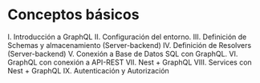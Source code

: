 # Conceptos básicos

 I.	Introducción a GraphQL 
 II.	Configuración del entorno.
 III.	Definición de Schemas y almacenamiento (Server-backend)
 IV.	Definición de Resolvers (Server-backend) 
 V.	Conexión a Base de Datos SQL con GraphQL. 
 VI.	GraphQL con conexión a API-REST 
 VII.	Nest + GraphQL 
 VIII.	Services con Nest + GraphQL 
 IX.	Autenticación y Autorización